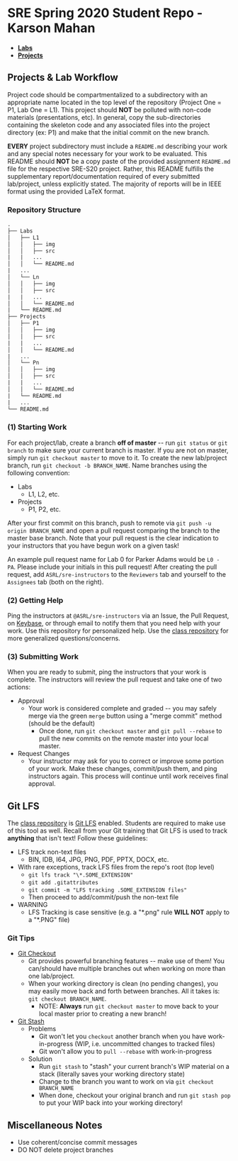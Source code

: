 # SRE Spring 2020 Student Repo - Karson Mahan

* **[Labs](./Labs/README.md)**
* **[Projects](./Projects/README.md)**



## Projects & Lab Workflow

Project code should be compartmentalized to a subdirectory with an appropriate name located in the top level of the repository (Project One = P1, Lab One = L1). This project should **NOT** be polluted with non-code materials (presentations, etc). In general, copy the sub-directories containing the skeleton code and any associated files into the project directory (ex: P1) and make that the initial commit on the new branch.

**EVERY** project subdirectory must include a `README.md` describing your work and any special notes necessary for your work to be evaluated. This README should **NOT** be a copy paste of the provided assignment `README.md` file for the respective SRE-S20 project. Rather, this README fulfills the supplementary report/documentation required of every submitted lab/project, unless explicitly stated. The majority of reports will be in IEEE format using the provided LaTeX format.



### Repository Structure

```txt
.
├── Labs
│   ├── L1
│   │   ├── img
│   │   ├── src
|   |   ...
│   │   └── README.md
|   ...
│   └── Ln
│   │   ├── img
│   │   ├── src
|   |   ...
│   │   └── README.md
|   └── README.md
├── Projects
│   ├── P1
│   │   ├── img
│   │   ├── src
|   |   ...
│   │   └── README.md
|   ...
│   └── Pn
│   │   ├── img
│   │   ├── src
|   |   ...
│   │   └── README.md
|   └── README.md
|   ...
└── README.md
```



### (1) Starting Work

For each project/lab, create a branch **off of master** -- run `git status` or `git branch` to make sure your current branch is master. If you are not on master, simply run `git checkout master` to move to it. To create the new lab/project branch, run `git checkout -b BRANCH_NAME`. Name branches using the following convention:

* Labs
    * L1, L2, etc.
* Projects
    * P1, P2, etc.

After your first commit on this branch, push to remote via `git push -u origin BRANCH_NAME` and open a pull request comparing the branch to the master base branch. Note that your pull request is the clear indication to your instructors that you have begun work on a given task!

An example pull request name for Lab 0 for Parker Adams would be `L0 - PA`. Please include your initials in this pull request! After creating the pull request, add `ASRL/sre-instructors` to the `Reviewers` tab and yourself to the `Assignees` tab (both on the right).



### (2) Getting Help

Ping the instructors at `@ASRL/sre-instructors` via an Issue, the Pull Request, on [Keybase](https://keybase.io/), or through email to notify them that you need help with your work. Use this repository for personalized help. Use the [class repository](https://github.com/ASRL/SRE-S20) for more generalized questions/concerns.



### (3) Submitting Work

When you are ready to submit, ping the instructors that your work is complete. The instructors will review the pull request and take one of two actions:

* Approval
    * Your work is considered complete and graded -- you may safely merge via the green `merge` button using a "merge commit" method (should be the default)
        * Once done, run `git checkout master` and `git pull --rebase` to pull the new commits on the remote master into your local master.
* Request Changes
    * Your instructor may ask for you to correct or improve some portion of your work. Make these changes, commit/push them, and ping instructors again. This process will continue until work receives final approval.



## Git LFS

The [class repository](https://github.com/ASRL/SRE-S20) is [Git LFS](https://git-lfs.github.com/) enabled. Students are required to make use of this tool as well. Recall from your Git training that Git LFS is used to track **anything** that isn't text! Follow these guidelines:

* LFS track non-text files
    * BIN, IDB, I64, JPG, PNG, PDF, PPTX, DOCX, etc.
* With rare exceptions, track LFS files from the repo's root (top level)
    * `git lfs track "\*.SOME_EXTENSION"`
    * `git add .gitattributes`
    * `git commit -m "LFS tracking .SOME_EXTENSION files"`
    * Then proceed to add/commit/push the non-text file
* WARNING
    * LFS Tracking is case sensitive (e.g. a "\*.png" rule **WILL NOT** apply to a "\*.PNG" file)



### Git Tips

* [Git Checkout](https://www.atlassian.com/git/tutorials/using-branches/git-checkout/)
    - Git provides powerful branching features -- make use of them! You can/should have multiple branches out when working on more than one lab/project.
    - When your working directory is clean (no pending changes), you may easily move back and forth between branches. All it takes is: `git checkout BRANCH_NAME`.
        - NOTE: **Always** run `git checkout master` to move back to your local master prior to creating a new branch!
* [Git Stash](https://www.atlassian.com/git/tutorials/git-stash/)
    * Problems
        * Git won't let you `checkout` another branch when you have work-in-progress (WIP, i.e. uncommitted changes to tracked files)
        * Git won't allow you to `pull --rebase` with work-in-progress
    * Solution
        * Run `git stash` to "stash" your current branch's WIP material on a stack (literally saves your working directory state)
        * Change to the branch you want to work on via `git checkout BRANCH_NAME`
        * When done, checkout your original branch and run `git stash pop` to put your WIP back into your working directory!



## Miscellaneous Notes

* Use coherent/concise commit messages
* DO NOT delete project branches